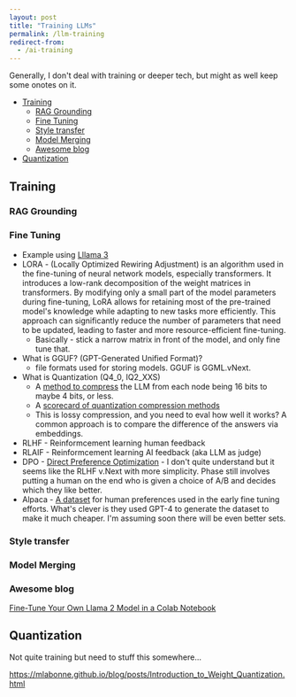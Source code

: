 ```yaml
---
layout: post
title: "Training LLMs"
permalink: /llm-training
redirect-from:
  - /ai-training
---
```


Generally, I don't deal with training or deeper tech, but might as well keep some onotes on it.

<!-- prettier-ignore-start -->
<!-- vim-markdown-toc GFM -->

- [Training](#training)
    - [RAG Grounding](#rag-grounding)
    - [Fine Tuning](#fine-tuning)
    - [Style transfer](#style-transfer)
    - [Model Merging](#model-merging)
    - [Awesome blog](#awesome-blog)
- [Quantization](#quantization)

<!-- vim-markdown-toc -->
<!-- prettier-ignore-end -->

## Training

### RAG Grounding

### Fine Tuning

- Example using [Lllama 3](https://colab.research.google.com/drive/1efOx_rwZeF3i0YsirhM1xhYLtGNX6Fv3?usp=sharing#scrollTo=bDp0zNpwe6U_)
- LORA - (Locally Optimized Rewiring Adjustment) is an algorithm used in the fine-tuning of neural network models, especially transformers. It introduces a low-rank decomposition of the weight matrices in transformers. By modifying only a small part of the model parameters during fine-tuning, LoRA allows for retaining most of the pre-trained model's knowledge while adapting to new tasks more efficiently. This approach can significantly reduce the number of parameters that need to be updated, leading to faster and more resource-efficient fine-tuning.
  - Basically - stick a narrow matrix in front of the model, and only fine tune that.
- What is GGUF? (GPT-Generated Unified Format)?
  - file formats used for storing models. GGUF is GGML.vNext.
- What is Quantization (Q4_0, IQ2_XXS)
  - A [method to compress](https://www.reddit.com/r/LocalLLaMA/comments/1ba55rj/overview_of_gguf_quantization_methods/) the LLM from each node being 16 bits to maybe 4 bits, or less.
  - A [scorecard of quantization compression methods](https://huggingface.co/datasets/christopherthompson81/quant_exploration)
  - This is lossy compression, and you need to eval how well it works? A common approach is to compare the difference of the answers via embeddings.
- RLHF - Reinformcement learning human feedback
- RLAIF - Reinformcement learning AI feedback (aka LLM as judge)
- DPO - [Direct Preference Optimization](https://arxiv.org/pdf/2305.18290.pdf?ref=hackernoon.com) - I don't quite understand but it seems like the RLHF v.Next with more simplicity. Phase still involves putting a human on the end who is given a choice of A/B and decides which they like better.
- Alpaca - [A dataset](https://huggingface.co/datasets/yahma/alpaca-cleaned) for human preferences used in the early fine tuning efforts. What's clever is they used GPT-4 to generate the dataset to make it much cheaper. I'm assuming soon there will be even better sets.

### Style transfer

### Model Merging

### Awesome blog

[Fine-Tune Your Own Llama 2 Model in a Colab Notebook
](https://mlabonne.github.io/blog/posts/Fine_Tune_Your_Own_Llama_2_Model_in_a_Colab_Notebook.html)

## Quantization

Not quite training but need to stuff this somewhere...

https://mlabonne.github.io/blog/posts/Introduction_to_Weight_Quantization.html
